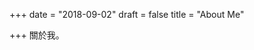 +++
date = "2018-09-02"
draft = false
title = "About Me"

+++
關於我。
<!-- Theme [AllinOne](https://github.com/orianna-zzo/AllinOne) is for my [personal homepage](https://orianna-zzo.github.io/). 

The static site is generated by [Hugo](http://gohugo.io) and is deployed on [Github Pages](https://pages.github.com/). 

Thanks to theme [cocoa](http://github.com/nishanths/cocoa-hugo-theme) and [mdb](https://mdbootstrap.com/), I developed this theme based on these two projects. -->


